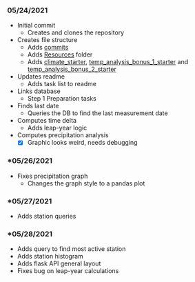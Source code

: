 ### **05/24/2021**
- Initial commit
    - Creates and clones the repository
- Creates file structure
    - Adds [commits](commits.md)
    - Adds [Resources](Resources) folder
    - Adds [climate_starter](climate_starter.ipynb), [temp_analysis_bonus_1_starter](temp_analysis_bonus_1_starter.ipynb) and [temp_analysis_bonus_2_starter](temp_analysis_bonus_2_starter.ipynb)
- Updates readme
    - Adds task list to readme
- Links database
    - Step 1 Preparation tasks
- Finds last date
    - Queries the DB to find the last measurement date
- Computes time delta
    - Adds leap-year logic
- Computes precipitation analysis
    - [X] Graphic looks weird, needs debugging

### *05/26/2021
- Fixes precipitation graph
    - Changes the graph style to a pandas plot

### *05/27/2021
- Adds station queries

### *05/28/2021
- Adds query to find most active station
- Adds station histogram
- Adds flask API general layout
- Fixes bug on leap-year calculations